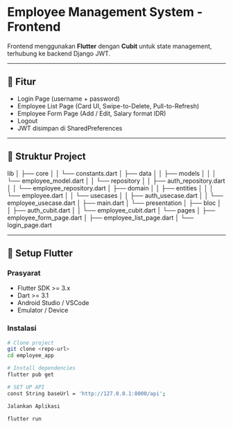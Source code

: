# Employee Management System - Frontend

Frontend menggunakan **Flutter** dengan **Cubit** untuk state management, terhubung ke backend Django JWT.

---

## 🔹 Fitur

- Login Page (username + password)
- Employee List Page (Card UI, Swipe-to-Delete, Pull-to-Refresh)
- Employee Form Page (Add / Edit, Salary format IDR)
- Logout
- JWT disimpan di SharedPreferences

---

## 🔹 Struktur Project

lib
│ ├── core
│ │ └── constants.dart
│ ├── data
│ │ ├── models
│ │ │ └── employee_model.dart
│ │ └── repository
│ │ ├── auth_repository.dart
│ │ └── employee_repository.dart
│ ├── domain
│ │ ├── entities
│ │ │ └── employee.dart
│ │ └── usecases
│ │ ├── auth_usecase.dart
│ │ └── employee_usecase.dart
│ ├── main.dart
│ └── presentation
│ ├── bloc
│ │ ├── auth_cubit.dart
│ │ └── employee_cubit.dart
│ └── pages
│ ├── employee_form_page.dart
│ ├── employee_list_page.dart
│ └── login_page.dart

---

## 🔹 Setup Flutter

### Prasyarat

- Flutter SDK >= 3.x
- Dart >= 3.1
- Android Studio / VSCode
- Emulator / Device

### Instalasi

```bash
# Clone project
git clone <repo-url>
cd employee_app

# Install dependencies
flutter pub get

# SET UP API
const String baseUrl = 'http://127.0.0.1:8000/api';

Jalankan Aplikasi

flutter run
```
